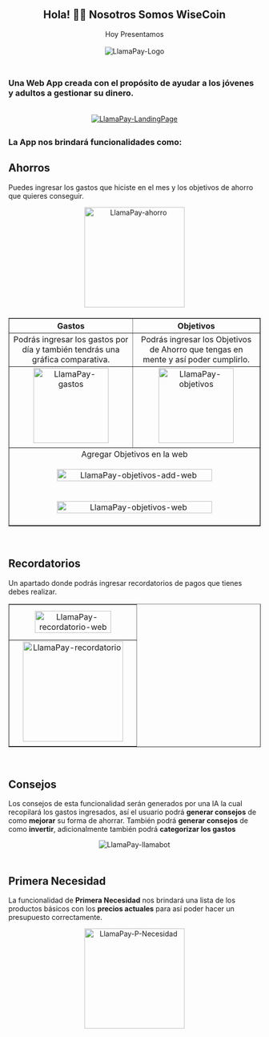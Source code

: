 ## <div align="center">Hola! 👋🏻 Nosotros Somos WiseCoin</div>

<div align="center">Hoy Presentamos</div>

<br/>

<div align="center">
    <img src="https://github.com/WiseCoin-IHC/LlamaPay-landing-page/assets/102430662/12ed221f-e920-4331-ae40-4e9951d0f810" alt=LlamaPay-Logo style="margin-bottom: 5px;"/>
</div>

<br/>

### Una Web App creada con el propósito de ayudar a los jóvenes y adultos a gestionar su dinero. 

<br/>

<div align="center">
    <a href="https://wisecoin-ihc.github.io/LlamaPay-landing-page" target="_blank">
        <img src=https://github.com/WiseCoin-IHC/LlamaPay-landing-page/assets/102430662/4f3e5694-a5e7-48de-83b5-47a4f49b0c66 alt=LlamaPay-LandingPage style="margin-bottom: 5px;"/>
    </a>
</div>

### La App nos brindará **funcionalidades** como:

## **Ahorros** 
Puedes ingresar los gastos que hiciste en el mes y los objetivos de ahorro que quieres conseguir.

<div align="center">
    <img src="https://github.com/WiseCoin-IHC/LlamaPay-landing-page/assets/102430662/4d2639b9-10c5-4633-9e14-d9db86b5739f" alt=LlamaPay-ahorro style="margin-bottom: 5px;" width="200"/>
</div>

<table align="center"  border="1" width="100%" style="text-align:center;">
    <thead>
        <tr>
            <th>Gastos</th>
            <th>Objetivos</th>
        </tr>
    </thead>
    <tbody>
        <tr>
            <td>
                Podrás ingresar los gastos por día y también tendrás una gráfica comparativa. 
            </td>
            <td>
                Podrás ingresar los Objetivos de Ahorro que tengas en mente y así poder cumplirlo.
            </td>
        </tr >
        <tr align="center">
            <td>
                <img src="https://github.com/WiseCoin-IHC/LlamaPay-landing-page/assets/102430662/57625621-5906-43d2-bc6b-a23fe6e1eaa9" alt=LlamaPay-gastos style="margin-bottom: 5px;" width="150"/>
            </td>
            <td>
                <img src="https://github.com/WiseCoin-IHC/LlamaPay-landing-page/assets/102430662/c64c15f5-a279-423e-ab6c-61be16bcd8b7" alt=LlamaPay-objetivos style="margin-bottom: 5px;" width="150"/>
            </td>
        </tr >
        <tr align="center">
            <td colspan="2">
                Agregar Objetivos en la web
                <img src="https://github.com/WiseCoin-IHC/LlamaPay-landing-page/assets/102430662/ee21daac-3364-439f-8b7a-b87e826b80eb" alt=LlamaPay-objetivos-add-web style="margin: 20px 0;" width="80%"/>
                <img src="https://github.com/WiseCoin-IHC/LlamaPay-landing-page/assets/102430662/e0b243c9-1e60-4bc3-9ea6-077504aec8c7" alt=LlamaPay-objetivos-web style="margin: 20px 0;" width="80%"/>
            </td>
        </tr>
    </tbody>
</table>

<br/>

## **Recordatorios** 
Un apartado donde podrás ingresar recordatorios de pagos que tienes debes realizar.

<table align="center"  border="1" width="100%" style="text-align:center;">
    <tr align="center">
        <td>
            <img src="https://github.com/WiseCoin-IHC/LlamaPay-landing-page/assets/102430662/332ee48c-c47d-4f22-9229-1ac4822eb2de" alt=LlamaPay-recordatorio-web style="margin: 10px 0;" width="80%"/>
        </td>
    </tr>
    <tr align="center">
        <td>
            <img src="https://github.com/WiseCoin-IHC/LlamaPay-landing-page/assets/102430662/cf7c0f12-af6b-4456-a0c4-a4f079e8fb83" alt=LlamaPay-recordatorio style="margin-bottom: 5px;" width="200"/>
        </td>
    </tr>
</table>

<br/>

## **Consejos**
Los consejos de esta funcionalidad serán generados por una IA la cual recopilará los gastos ingresados, así el usuario podrá  **generar consejos** de como **mejorar** su forma de ahorrar. También podrá **generar consejos** de como **invertir**, adicionalmente también podrá **categorizar los gastos**

<div align="center">
    <img src="https://github.com/WiseCoin-IHC/LlamaPay-landing-page/assets/102430662/695bf1fe-2a35-4ae1-9767-6feeb2c88a5e" alt=LlamaPay-llamabot style="margin-bottom: 5px;"/>
</div>

<br/>

## **Primera Necesidad**

La funcionalidad de **Primera Necesidad** nos brindará una lista de los productos básicos con los **precios actuales** para así poder hacer un presupuesto correctamente.

<div align="center">
    <img src="https://github.com/WiseCoin-IHC/LlamaPay-landing-page/assets/102430662/b98e7b64-a594-46b0-958d-97579327bd19" alt=LlamaPay-P-Necesidad style="margin-bottom: 5px;" width="200"/>
</div>
